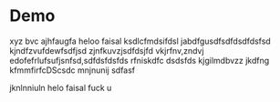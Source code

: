 # Demo


xyz
bvc
ajhfaugfa
heloo faisal 
ksdlcfmdsifdsl
jabdfgusdfsdfdsdfdsfsd
kjndfzvufdewfsdfjsd
zjnfkuvzjsdfdsjfd vkjrfnv,zndvj
edofefrlufsufjsnfsd,sdfdsfdsfds
rfniskdfc
dsdsfds
kjgilmdbvzz
jkdfng
kfmmfirfcDScsdc
mnjnunij
sdfasf

jknlnniuln
helo faisal fuck u 

